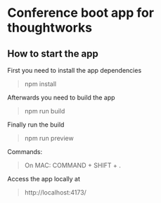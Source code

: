 # Conference boot app for thoughtworks

## How to start the app

First you need to install the app dependencies

> npm install

Afterwards you need to build the app

> npm run build

Finally run the build

> npm run preview

Commands:

> On MAC: COMMAND + SHIFT + .

Access the app locally at

> http://localhost:4173/
